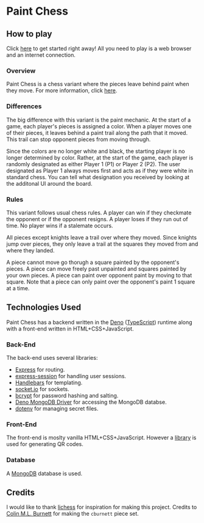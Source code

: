 # Paint Chess

## How to play
Click [here](https://paint-chess.onrender.com/) to get started right away! All you need to play is a web browser and an internet connection.

### Overview
Paint Chess is a chess variant where the pieces leave behind paint when they move. For more information, click [here](https://paint-chess.onrender.com/how-to-play).

### Differences
The big difference with this variant is the paint mechanic. At the start of a game, each player's pieces is assigned a color. When a player moves one of their pieces, it leaves behind a paint trail along the path that it moved. This trail can stop opponent pieces from moving through.

Since the colors are no longer white and black, the starting player is no longer determined by color. Rather, at the start of the game, each player is randomly designated as either Player 1 (P1) or Player 2 (P2). The user designated as Player 1 always moves first and acts as if they were white in standard chess. You can tell what designation you received by looking at the additonal UI around the board.

### Rules
This variant follows usual chess rules. A player can win if they checkmate the opponent or if the opponent resigns. A player loses if they run out of time. No player wins if a stalemate occurs.

All pieces except knights leave a trail over where they moved. Since knights jump over pieces, they only leave a trail at the squares they moved from and where they landed.

A piece cannot move go thorugh a square painted by the opponent's pieces. A piece can move freely past unpainted and squares painted by your own pieces. A piece can paint over opponent paint by moving to that square. Note that a piece can only paint over the opponent's paint 1 square at a time.

## Technologies Used
Paint Chess has a backend written in the [Deno](https://deno.com/) ([TypeScript](https://www.typescriptlang.org/)) runtime along with a front-end written in HTML+CSS+JavaScript.

### Back-End
The back-end uses several libraries:
* [Express](https://expressjs.com/) for routing.
* [express-session](https://www.npmjs.com/package/express-session) for handling user sessions.
* [Handlebars](https://handlebarsjs.com/) for templating.
* [socket.io](https://socket.io/) for sockets.
* [bcrypt](https://www.npmjs.com/package/bcryptjs) for password hashing and salting.
* [Deno MongoDB Driver](https://deno.land/x/mongo@v0.34.0) for accessing the MongoDB databse.
* [dotenv](https://www.npmjs.com/package/dotenv) for managing secret files.

### Front-End
The front-end is moslty vanilla HTML+CSS+JavaScript. However a [library](https://davidshimjs.github.io/qrcodejs/) is used for generating QR codes.

### Database
A [MongoDB](https://www.mongodb.com/) database is used.

## Credits
I would like to thank [lichess](https://github.com/lichess-org/lila) for inspiration for making this project. Credits to [Colin M.L. Burnett](https://en.wikipedia.org/wiki/User:Cburnett) for making the `cburnett` piece set.
